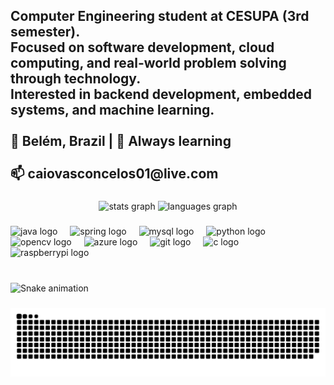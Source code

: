 <h2 align="left">
  Computer Engineering student at CESUPA (3rd semester).<br>
  Focused on software development, cloud computing, and real-world problem solving through technology.<br>
  Interested in backend development, embedded systems, and machine learning.<br><br>
  📍 Belém, Brazil | 🧠 Always learning<br><br>
  📫 caiovasconcelos01@live.com
</h2>


###

<div align="center">
  <img src="https://github-readme-stats.vercel.app/api?username=kiovaz&hide_title=false&hide_rank=false&show_icons=true&include_all_commits=true&count_private=true&disable_animations=false&theme=tokyonight&locale=en&hide_border=true" height="150" alt="stats graph"  />
  <img src="https://github-readme-stats.vercel.app/api/top-langs?username=kiovaz&locale=en&hide_title=false&layout=compact&card_width=320&langs_count=5&theme=tokyonight&hide_border=true" height="150" alt="languages graph"  />
</div>

###

<div align="left">
  <img src="https://cdn.jsdelivr.net/gh/devicons/devicon/icons/java/java-original.svg" height="30" alt="java logo"  />
  <img width="12" />
  <img src="https://cdn.jsdelivr.net/gh/devicons/devicon/icons/spring/spring-original.svg" height="30" alt="spring logo"  />
  <img width="12" />
  <img src="https://cdn.jsdelivr.net/gh/devicons/devicon/icons/mysql/mysql-original.svg" height="30" alt="mysql logo"  />
  <img width="12" />
  <img src="https://cdn.jsdelivr.net/gh/devicons/devicon/icons/python/python-original.svg" height="30" alt="python logo"  />
  <img width="12" />
  <img src="https://cdn.jsdelivr.net/gh/devicons/devicon/icons/opencv/opencv-original.svg" height="30" alt="opencv logo"  />
  <img width="12" />
  <img src="https://cdn.jsdelivr.net/gh/devicons/devicon/icons/azure/azure-original.svg" height="30" alt="azure logo"  />
  <img width="12" />
  <img src="https://cdn.jsdelivr.net/gh/devicons/devicon/icons/git/git-original.svg" height="30" alt="git logo"  />
  <img width="12" />
  <img src="https://cdn.jsdelivr.net/gh/devicons/devicon/icons/c/c-original.svg" height="30" alt="c logo"  />
  <img width="12" />
  <img src="https://cdn.jsdelivr.net/gh/devicons/devicon/icons/raspberrypi/raspberrypi-original.svg" height="30" alt="raspberrypi logo"  />
</div>

###

<br clear="both">

<img src="https://raw.githubusercontent.com/kiovaz/kiovaz/output/snake.svg" alt="Snake animation" />

###

<picture align="center">
  <source media="(prefers-color-scheme: dark)" srcset="https://raw.githubusercontent.com/kiovaz/kiovaz/output/github-contribution-grid-snake-dark.svg">
  <source media="(prefers-color-scheme: light)" srcset="https://raw.githubusercontent.com/kiovaz/kiovaz/output/github-contribution-grid-snake-dark.svg">
  <img align="center" alt="github contribution grid snake animation" src="https://raw.githubusercontent.com/kiovaz/kiovaz/output/github-contribution-grid-snake.svg">
</picture>
